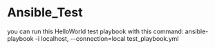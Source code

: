 # Ansible_Test
you can run this HelloWorld test playbook with this command: ansible-playbook -i localhost, --connection=local test_playbook.yml
